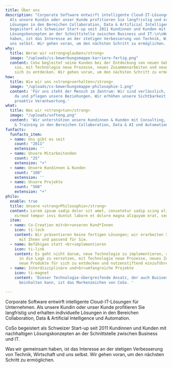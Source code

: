 ```yaml
---
title: Über uns
description: "Corporate Software entwirft intelligente Cloud-IT-Lösungen für Unternehmen.
  Als unsere Kundin oder unser Kunde profitieren Sie langfristig und erhalten individuelle
  Lösungen in den Bereichen Collaboration, Data & Artificial Intelligence und Automation.\n\nCoSo
  begeistert als Schweizer Start-up seit 2011 Kundinnen und Kunden mit nachhaltigen
  Lösungskonzepten an der Schnittstelle zwischen Business und IT.\n\nWas wir gemeinsam
  haben, ist das Interesse an der stetigen Verbesserung von Technik, Wirtschaft und
  uns selbst. Wir gehen voran, um den nächsten Schritt zu ermöglichen.   "
why:
  title: Woran wir <strong>glauben</strong>
  image: "/uploads/cs-bewerbungsmappe-karriere-fertig.png"
  content: CoSo begleitet seine Kunden bei der Entdeckung von neuen Gebieten und befähigt
    sie, mit Technologie neue Prozesse, neues Zusammenarbeiten und neue Produkte für
    sich zu entdecken. Wir gehen voran, um den nächsten Schritt zu ermöglichen.
how:
  title: Wie wir uns <strong>verhalten</strong>
  image: "/uploads/cs-bewerbungsmappe-philosophie-1.png"
  content: 'Für uns steht der Mensch im Zentrum: Wir sind verlässlich, für andere
    da und pflegen unsere Beziehungen. Wir erhöhen unsere Sichtbarkeit und übernehmen
    proaktiv Verantwortung.'
what:
  title: Was wir <strong>tun</strong>
  image: "/uploads/softeng.png"
  content: 'Wir unterstützen unsere Kundinnen & Kunden mit Consulting, Customizing
    & Training in den Bereichen Collaboration, Data & AI und Automation. '
funfacts:
  funfacts_item:
  - name: Uns gibt es seit
    count: "2011"
    extension: ''
  - name: Unsere Mitarbeitenden
    count: "25"
    extension: "+"
  - name: Unsere Kundinnen & Kunden
    count: "100"
    extension: ''
  - name: Unsere Projekte
    count: "500"
    extension: "+"
philo:
  enable: true
  title: Unsere <strong>Philosophie</strong>
  content: Lorem ipsum sadip dolor sit amet, consetetur sadip scing elitr, diam nonumy
    eirmod tempor invi duntut labore et dolore magna aliquyam erat, sed diam
  item:
  - name: Co-Creation mit<br>unseren Kund*Innen
    icon: ti-lock
    content: Wir präsentieren keine fertigen Lösungen; wir erarbeiten Sie gemeinsam
      mit Ihnen und passend für Sie.
  - name: Befähigen statt <br>implementieren
    icon: ti-link
    content: Es geht nicht darum, neue Technologie zu implementieren, sondern Sie
      in die Lage zu versetzen, mit Technologie neue Prozesse, neues Zusammenarbeiten,
      neue Produkte für sich zu entdecken und nutzenstiftend einzuführen.
  - name: Interdisziplinäre und<br>umfangreiche Projekte
    icon: ti-magnet
    content: 'Dieser Technologie-übergreifende Ansatz, der auch Business-Know-how
      beinhalten kann, ist das Markenzeichen von CoSo. '

---
```

Corporate Software entwirft intelligente Cloud-IT-Lösungen für Unternehmen. Als unsere Kundin oder unser Kunde profitieren Sie langfristig und erhalten individuelle Lösungen in den Bereichen Collaboration, Data & Artificial Intelligence und Automation.

CoSo begeistert als Schweizer Start-up seit 2011 Kundinnen und Kunden mit nachhaltigen Lösungskonzepten an der Schnittstelle zwischen Business und IT.

Was wir gemeinsam haben, ist das Interesse an der stetigen Verbesserung von Technik, Wirtschaft und uns selbst. Wir gehen voran, um den nächsten Schritt zu ermöglichen.